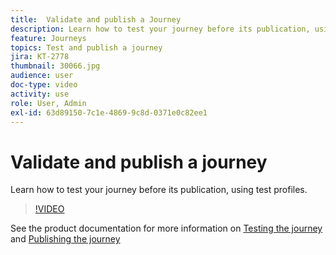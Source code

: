 ```yaml
---
title:  Validate and publish a Journey
description: Learn how to test your journey before its publication, using test profiles.
feature: Journeys
topics: Test and publish a journey
jira: KT-2778
thumbnail: 30066.jpg
audience: user
doc-type: video
activity: use
role: User, Admin
exl-id: 63d89150-7c1e-4869-9c8d-0371e0c82ee1
---
```

# Validate and publish a journey

Learn how to test your journey before its publication, using test profiles.
  
>[!VIDEO](https://video.tv.adobe.com/v/30066?quality=12&learn=on)

See the product documentation for more information on [Testing the journey](https://experienceleague.adobe.com/docs/journeys/using/building-journeys/testing-the-journey.html)
and [Publishing the journey](https://experienceleague.adobe.com/docs/journeys/using/building-journeys/publishing-the-journey.html)
